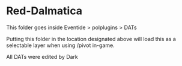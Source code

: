 # Red-Dalmatica

This folder goes inside Eventide > polplugins > DATs

Putting this folder in the location designated above will load this as a selectable layer when using /pivot in-game.


All DATs were edited by Dark

